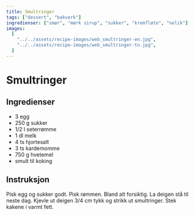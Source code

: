 ```yaml
---
title: Smultringer
tags: ["dessert", "bakverk"]
ingredienser: ["smør", "mørk sirup", "sukker", "kremfløte", "nelik"]
images:
  [
    "../../assets/recipe-images/web_smultringer-en.jpg",
    "../../assets/recipe-images/web_smultringer-to.jpg",
  ]
---
```


# Smultringer

## Ingredienser

- 3 egg
- 250 g sukker
- 1/2 l seterrømme
- 1 dl melk
- 4 ts hjortesalt
- 3 ts kardemomme
- 750 g hvetemel
- smult til koking

## Instruksjon

Pisk egg og sukker godt. Pisk rømmen. Bland alt forsiktig. La deigen stå til neste dag. Kjevle ut deigen 3/4 cm tykk og strikk ut smultringer. Stek kakene i varmt fett.
